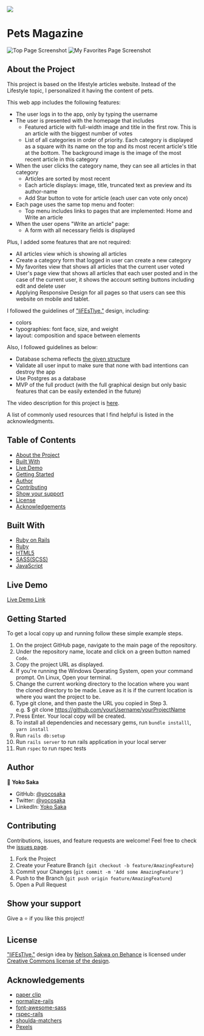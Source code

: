 ![](https://img.shields.io/badge/Microverse-blueviolet)
# Pets Magazine
![Top Page Screenshot](./screenshot_1.png)
![My Favorites Page Screenshot](./screenshot_2.png)

## About the Project

This project is based on the lifestyle articles website. 
Instead of the Lifestyle topic, I personalized it having the content of pets.

This web app includes the following features:

- The user logs in to the app, only by typing the username 
- The user is presented with the homepage that includes
  * Featured article with full-width image and title in the first row. This is an article with the biggest number of votes
  * List of all categories in order of priority. Each category is displayed as a square with its name on the top and its most recent article's title at the bottom. The background image is the image of the most recent article in this category
- When the user clicks the category name, they can see all articles in that category
  * Articles are sorted by most recent
  * Each article displays: image, title, truncated text as preview and its author-name
  * Add Star button to vote for article (each user can vote only once)
- Each page uses the same top menu and footer:
  * Top menu includes links to pages that are implemented: Home and Write an article
- When the user opens "Write an article" page:
  * A form with all necessary fields is displayed


Plus, I added some features that are not required:
- All articles view which is showing all articles
- Create a category form that logged in user can create a new category
- My favorites view that shows all articles that the current user voted
- User's page view that shows all articles that each user posted and in the case of the current user, it shows the account setting buttons including edit and delete user
- Applying Responsive Design for all pages so that users can see this website on mobile and tablet.


I followed the guidelines of ["liFEsTlye."](https://www.behance.net/gallery/14554909/liFEsTlye-Mobile-version) design, including:

- colors
- typographies: font face, size, and weight
- layout: composition and space between elements

Also, I followed guidelines as below:
- Database schema reflects [the given structure](./docs/ERD__articles.png)
- Validate all user input to make sure that none with bad intentions can destroy the app
- Use Postgres as a database
- MVP of the full product (with the full graphical design but only basic features that can be easily extended in the future)

The video description for this project is [here](https://youtu.be/BkQgvo3dxWE).

A list of commonly used resources that I find helpful is listed in the acknowledgments.

## Table of Contents

* [About the Project](#about-the-project)
* [Built With](#built-with)
* [Live Demo](#live-demo)
* [Getting Started](#getting-started)
* [Author](#author)
* [Contributing](#contributing)
* [Show your support](#show-your-support)
* [License](#license)
* [Acknowledgements](#acknowledgements)

## Built With

* [Ruby on Rails](https://rubyonrails.org/)
* [Ruby](https://www.ruby-lang.org/en/)
* [HTML5](https://en.wikipedia.org/wiki/HTML5)
* [SASS(SCSS)](https://sass-lang.com/)
* [JavaScript](https://en.wikipedia.org/wiki/JavaScript)


## Live Demo

[Live Demo Link](https://yoco-pets-mag.herokuapp.com/)


## Getting Started

To get a local copy up and running follow these simple example steps.

1. On the project GitHub page, navigate to the main page of the repository.
2. Under the repository name, locate and click on a green button named `Code`. 
3. Copy the project URL as displayed.
4. If you're running the Windows Operating System, open your command prompt. On Linux, Open your terminal. 
5. Change the current working directory to the location where you want the cloned directory to be made. Leave as it is if the current location is where you want the project to be. 
6. Type git clone, and then paste the URL you copied in Step 3. <br>
e.g. $ git clone https://github.com/yourUsername/yourProjectName 
7. Press Enter. Your local copy will be created. 
8. To install all dependencies and necessary gems, run `bundle installl`, `yarn install`
9. Run `rails db:setup`
10. Run `rails server` to run rails application in your local server
11. Run `rspec` to run rspec tests

## Author

👤 **Yoko Saka**

- GitHub: [@yocosaka](https://github.com/yocosaka)
- Twitter: [@yocosaka](https://twitter.com/yocosaka)
- LinkedIn: [Yoko Saka](https://www.linkedin.com/in/yokosaka)


## Contributing

Contributions, issues, and feature requests are welcome!
Feel free to check the [issues page](../../../issues).

1. Fork the Project
2. Create your Feature Branch (`git checkout -b feature/AmazingFeature`)
3. Commit your Changes (`git commit -m 'Add some AmazingFeature'`)
4. Push to the Branch (`git push origin feature/AmazingFeature`)
5. Open a Pull Request


## Show your support

Give a ⭐️ if you like this project!


## License

["liFEsTlye."](https://www.behance.net/gallery/14554909/liFEsTlye-Mobile-version) design idea by [Nelson Sakwa on Behance](https://www.behance.net/sakwadesignstudio) is licensed under [Creative Commons license of the design](https://creativecommons.org/licenses/by-nc/4.0/).


## Acknowledgements
* [paper clip](https://github.com/thoughtbot/paperclip)
* [normalize-rails](https://github.com/markmcconachie/normalize-rails)
* [font-awesome-sass](https://github.com/FortAwesome/font-awesome-sass)
* [rspec-rails](https://github.com/rspec/rspec-rails)
* [shoulda-matchers](https://github.com/thoughtbot/shoulda-matchers)
* [Pexels](https://www.pexels.com/)
